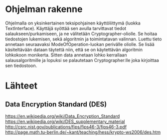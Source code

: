 # Ohjelman rakenne
Ohjelmalla on yksinkertainen teksipohjainen käyttöliittymä (luokka TextInterface). 
Käyttäjä syöttää sen avulla tarvittavat tiedot salaukseen/purkamiseen, ja ne välitetään
Cryptographer-oliolle. Se hoitaa tiedostojen lukemisen, sekä algoritmin ja toimintatavan valinnan.
Luettu tieto annetaan seuraavaksi ModeOfOperation-luokan perivälle oliolle. Se lisää käsiteltävään
dataan täytettä niin, että se on käytettävän algoritmin lohkokoon monikerta. Sitten data annetaan 
lohko kerrallaan salausalgoritmille ja lopuksi se palautetaan Cryptographer:lle joka kirjoittaa
sen tiedostoon.

# Lähteet
## Data Encryption Standard (DES)
https://en.wikipedia.org/wiki/Data_Encryption_Standard
https://en.wikipedia.org/wiki/DES_supplementary_material
http://csrc.nist.gov/publications/fips/fips46-3/fips46-3.pdf
http://page.math.tu-berlin.de/~kant/teaching/hess/krypto-ws2006/des.htm
